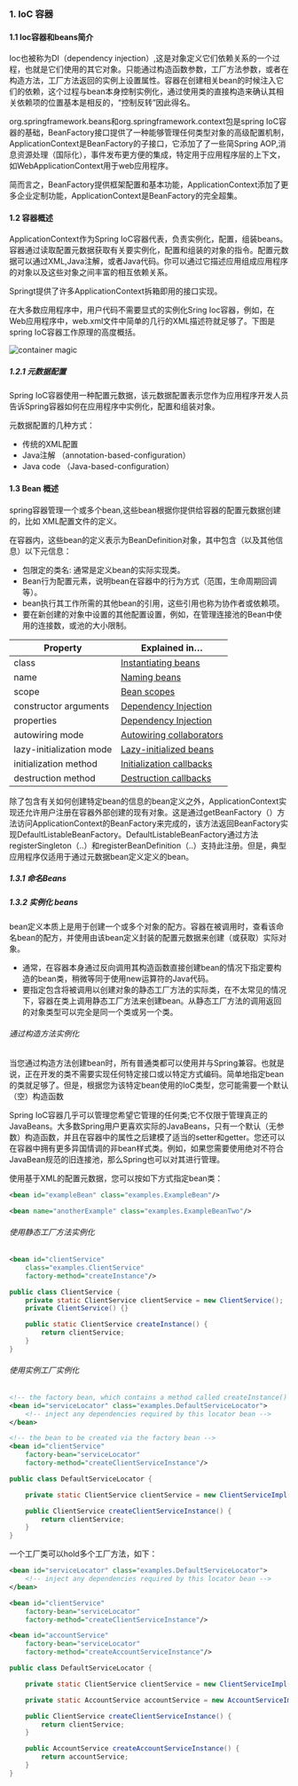 

### 1. IoC 容器 ###

#### 1.1 Ioc容器和beans简介

Ioc也被称为DI（dependency injection）,这是对象定义它们依赖关系的一个过程，也就是它们使用的其它对象。只能通过构造函数参数，工厂方法参数，或者在构造方法，工厂方法返回的实例上设置属性。容器在创建相关bean的时候注入它们的依赖，这个过程与bean本身控制实例化，通过使用类的直接构造来确认其相关依赖项的位置基本是相反的，“控制反转”因此得名。

org.springframework.beans和org.springframework.context包是spring IoC容器的基础，BeanFactory接口提供了一种能够管理任何类型对象的高级配置机制，ApplicationContext是BeanFactory的子接口，它添加了了一些简Spring AOP,消息资源处理（国际化），事件发布更方便的集成，特定用于应用程序层的上下文，如WebApplicationContext用于web应用程序。

简而言之，BeanFactory提供框架配置和基本功能，ApplicationContext添加了更多企业定制功能，ApplicationContext是BeanFactory的完全超集。



#### 1.2 容器概述 ####

ApplicationContext作为Spring IoC容器代表，负责实例化，配置，组装beans。容器通过读取配置元数据获取有关要实例化，配置和组装的对象的指令。配置元数据可以通过XML,Java注解，或者Java代码。你可以通过它描述应用组成应用程序的对象以及这些对象之间丰富的相互依赖关系。

Springt提供了许多ApplicationContext拆箱即用的接口实现。

在大多数应用程序中，用户代码不需要显式的实例化Sring Ioc容器，例如，在Web应用程序中，web.xml文件中简单的几行的XML描述符就足够了。下图是spring IoC容器工作原理的高度概括。

![container magic](https://docs.spring.io/spring/docs/current/spring-framework-reference/images/container-magic.png)

##### 1.2.1 元数据配置

Spring IoC容器使用一种配置元数据，该元数据配置表示您作为应用程序开发人员告诉Spring容器如何在应用程序中实例化，配置和组装对象。

元数据配置的几种方式：

* 传统的XML配置
* Java注解 （annotation-based-configuration）
* Java code （Java-based-configuration）



#### 1.3 Bean 概述

spring容器管理一个或多个bean,这些bean根据你提供给容器的配置元数据创建的，比如 XML配置文件的<bean/>定义。

在容器内，这些bean的定义表示为BeanDefinition对象，其中包含（以及其他信息）以下元信息：

* 包限定的类名: 通常是定义bean的实际实现类。
* Bean行为配置元素，说明bean在容器中的行为方式（范围，生命周期回调等）。
* bean执行其工作所需的其他bean的引用，这些引用也称为协作者或依赖项。
* 要在新创建的对象中设置的其他配置设置，例如，在管理连接池的Bean中使用的连接数，或池的大小限制。

| Property                 | Explained in…                                                |
| ------------------------ | ------------------------------------------------------------ |
| class                    | [Instantiating beans](https://docs.spring.io/spring/docs/current/spring-framework-reference/core.html#beans-factory-class) |
| name                     | [Naming beans](https://docs.spring.io/spring/docs/current/spring-framework-reference/core.html#beans-beanname) |
| scope                    | [Bean scopes](https://docs.spring.io/spring/docs/current/spring-framework-reference/core.html#beans-factory-scopes) |
| constructor arguments    | [Dependency Injection](https://docs.spring.io/spring/docs/current/spring-framework-reference/core.html#beans-factory-collaborators) |
| properties               | [Dependency Injection](https://docs.spring.io/spring/docs/current/spring-framework-reference/core.html#beans-factory-collaborators) |
| autowiring mode          | [Autowiring collaborators](https://docs.spring.io/spring/docs/current/spring-framework-reference/core.html#beans-factory-autowire) |
| lazy-initialization mode | [Lazy-initialized beans](https://docs.spring.io/spring/docs/current/spring-framework-reference/core.html#beans-factory-lazy-init) |
| initialization method    | [Initialization callbacks](https://docs.spring.io/spring/docs/current/spring-framework-reference/core.html#beans-factory-lifecycle-initializingbean) |
| destruction method       | [Destruction callbacks](https://docs.spring.io/spring/docs/current/spring-framework-reference/core.html#beans-factory-lifecycle-disposablebean) |

除了包含有关如何创建特定bean的信息的bean定义之外，ApplicationContext实现还允许用户注册在容器外部创建的现有对象。这是通过getBeanFactory（）方法访问ApplicationContext的BeanFactory来完成的，该方法返回BeanFactory实现DefaultListableBeanFactory。DefaultListableBeanFactory通过方法registerSingleton（..）和registerBeanDefinition（..）支持此注册。但是，典型应用程序仅适用于通过元数据bean定义定义的bean。



##### 1.3.1 命名Beans

##### 1.3.2 实例化 beans

bean定义本质上是用于创建一个或多个对象的配方。容器在被调用时，查看该命名bean的配方，并使用由该bean定义封装的配置元数据来创建（或获取）实际对象。

* 通常，在容器本身通过反向调用其构造函数直接创建bean的情况下指定要构造的bean类，稍微等同于使用new运算符的Java代码。
* 要指定包含将被调用以创建对象的静态工厂方法的实际类，在不太常见的情况下，容器在类上调用静态工厂方法来创建bean。从静态工厂方法的调用返回的对象类型可以完全是同一个类或另一个类。

###### 通过构造方法实例化

当您通过构造方法创建bean时，所有普通类都可以使用并与Spring兼容。也就是说，正在开发的类不需要实现任何特定接口或以特定方式编码。简单地指定bean的类就足够了。但是，根据您为该特定bean使用的IoC类型，您可能需要一个默认（空）构造函数

Spring IoC容器几乎可以管理您希望它管理的任何类;它不仅限于管理真正的JavaBeans。大多数Spring用户更喜欢实际的JavaBeans，只有一个默认（无参数）构造函数，并且在容器中的属性之后建模了适当的setter和getter。您还可以在容器中拥有更多异国情调的非bean样式类。例如，如果您需要使用绝对不符合JavaBean规范的旧连接池，那么Spring也可以对其进行管理。

使用基于XML的配置元数据，您可以按如下方式指定bean类：

```XML
<bean id="exampleBean" class="examples.ExampleBean"/>

<bean name="anotherExample" class="examples.ExampleBeanTwo"/>
```

###### 使用静态工厂方法实例化

```xml
<bean id="clientService"
    class="examples.ClientService"
    factory-method="createInstance"/>
```

```java
public class ClientService {
    private static ClientService clientService = new ClientService();
    private ClientService() {}

    public static ClientService createInstance() {
        return clientService;
    }
}
```

###### 使用实例工厂实例化

```xml
<!-- the factory bean, which contains a method called createInstance() -->
<bean id="serviceLocator" class="examples.DefaultServiceLocator">
    <!-- inject any dependencies required by this locator bean -->
</bean>

<!-- the bean to be created via the factory bean -->
<bean id="clientService"
    factory-bean="serviceLocator"
    factory-method="createClientServiceInstance"/>
```

```java
public class DefaultServiceLocator {

    private static ClientService clientService = new ClientServiceImpl();

    public ClientService createClientServiceInstance() {
        return clientService;
    }
}
```

一个工厂类可以hold多个工厂方法，如下：

```xml
<bean id="serviceLocator" class="examples.DefaultServiceLocator">
    <!-- inject any dependencies required by this locator bean -->
</bean>

<bean id="clientService"
    factory-bean="serviceLocator"
    factory-method="createClientServiceInstance"/>

<bean id="accountService"
    factory-bean="serviceLocator"
    factory-method="createAccountServiceInstance"/>
```

```java
public class DefaultServiceLocator {

    private static ClientService clientService = new ClientServiceImpl();

    private static AccountService accountService = new AccountServiceImpl();

    public ClientService createClientServiceInstance() {
        return clientService;
    }

    public AccountService createAccountServiceInstance() {
        return accountService;
    }
}
```

